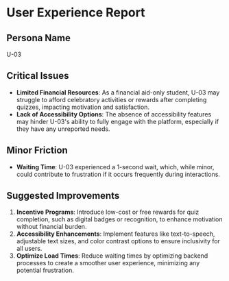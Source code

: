 # User Experience Report

## Persona Name
U-03

## Critical Issues
- **Limited Financial Resources**: As a financial aid-only student, U-03 may struggle to afford celebratory activities or rewards after completing quizzes, impacting motivation and satisfaction.
- **Lack of Accessibility Options**: The absence of accessibility features may hinder U-03's ability to fully engage with the platform, especially if they have any unreported needs.

## Minor Friction
- **Waiting Time**: U-03 experienced a 1-second wait, which, while minor, could contribute to frustration if it occurs frequently during interactions.

## Suggested Improvements
1. **Incentive Programs**: Introduce low-cost or free rewards for quiz completion, such as digital badges or recognition, to enhance motivation without financial burden.
2. **Accessibility Enhancements**: Implement features like text-to-speech, adjustable text sizes, and color contrast options to ensure inclusivity for all users.
3. **Optimize Load Times**: Reduce waiting times by optimizing backend processes to create a smoother user experience, minimizing any potential frustration.
